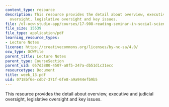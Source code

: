 ```yaml
---
content_type: resource
description: This resource provides the detail about overview, executive and judicial
  oversight, legislative oversight and key issues.
file: /ol-ocw-studio-app/courses/17-908-reading-seminar-in-social-science-intelligence-and-national-security-fall-2005/0718bf6ecdb7371f6fe8a9a944efb9b5_week_13.pdf
file_size: 15539
file_type: application/pdf
learning_resource_types:
- Lecture Notes
license: https://creativecommons.org/licenses/by-nc-sa/4.0/
ocw_type: OCWFile
parent_title: Lecture Notes
parent_type: CourseSection
parent_uid: 057d3880-4507-a8f5-247a-db51d1c31ecc
resourcetype: Document
title: week_13.pdf
uid: 0718bf6e-cdb7-371f-6fe8-a9a944efb9b5
---
```

This resource provides the detail about overview, executive and judicial oversight, legislative oversight and key issues.